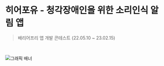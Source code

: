 # 히어포유 - 청각장애인을 위한 소리인식 알림 앱
> 배리어프리 앱 개발 콘테스트 (22.05.10 ~ 23.02.15)
<br/>

![그래픽 배너](https://user-images.githubusercontent.com/82702064/213157193-bc1f913f-d448-4956-a4ec-fe7439ba564a.png)
